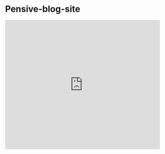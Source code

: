 # Pensive-blog-site


<div class="glitch-embed-wrap" style="height: 420px; width: 100%;">
  <iframe
    src="https://glitch.com/embed/#!/embed/illustrious-tortoiseshell-bedbug?path=README.md&previewSize=0"
    title="illustrious-tortoiseshell-bedbug on Glitch"
    allow="geolocation; microphone; camera; midi; encrypted-media; xr-spatial-tracking; fullscreen"
    allowFullScreen
    style="height: 100%; width: 100%; border: 0;">
  </iframe>
</div>
